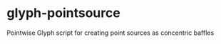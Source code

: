glyph-pointsource
=================

Pointwise Glyph script for creating point sources as concentric baffles
